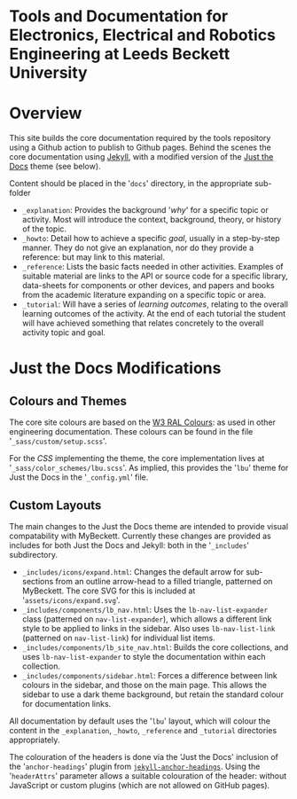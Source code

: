 # Tools and Documentation for Electronics, Electrical and Robotics Engineering at Leeds Beckett University 

# Overview

This site builds the core documentation required by the tools repository using a Github action to publish to Github pages. Behind the scenes the core documentation using [Jekyll](https://jekyllrb.com), with a modified version of the [Just the Docs](https://github.com/just-the-docs/just-the-docs) theme (see below). 

Content should be placed in the '`docs`' directory, in the appropriate sub-folder

* `_explanation`: Provides the background '_why_' for a specific topic or activity. Most will introduce the context, background, theory, or history of the topic.
* `_howto`: Detail how to achieve a specific _goal_, usually in a step-by-step manner. They do not give an explanation, nor do they provide a reference: but may link to this material.
* `_reference`: Lists the basic facts needed in other activities. Examples of suitable material are links to the API or source code for a specific library, data-sheets for components or other devices, and papers and books from the academic literature expanding on a specific topic or area.
* `_tutorial`: Will have a series of _learning outcomes_, relating to the overall learning outcomes of the activity. At the end of each tutorial the student will have achieved something that relates concretely to the overall activity topic and goal.

# Just the Docs Modifications

## Colours and Themes

The core site colours are based on the [W3 RAL Colours](https://www.w3schools.com/colors/colors_ral.asp): as used in other engineering documentation. These colours can be found in the file '`_sass/custom/setup.scss`'.

For the _CSS_ implementing the theme, the core implementation lives at '`_sass/color_schemes/lbu.scss`'. As implied, this provides the '`lbu`' theme for Just the Docs in the '`_config.yml`' file.

## Custom Layouts

The main changes to the Just the Docs theme are intended to provide visual compatability with MyBeckett. Currently these changes are provided as includes for both Just the Docs and Jekyll: both in the '`_includes`' subdirectory.

* `_includes/icons/expand.html`: Changes the default arrow for sub-sections from an outline arrow-head to a filled triangle, patterned on MyBeckett. The core SVG for this is included at '`assets/icons/expand.svg`'.
* `_includes/components/lb_nav.html`: Uses the `lb-nav-list-expander` class (patterned on `nav-list-expander`), which allows a different link style to be applied to links in the sidebar. Also uses `lb-nav-list-link` (patterned on `nav-list-link`) for individual list items.
* `_includes/components/lb_site_nav.html`: Builds the core collections, and uses `lb-nav-list-expander` to style the documentation within each collection.
* `_includes/components/sidebar.html`: Forces a difference between link colours in the sidebar, and those on the main page. This allows the sidebar to use a dark theme background, but retain the standard colour for documentation links.

All documentation by default uses the '`lbu`' layout, which will colour the content in the `_explanation`, `_howto`, `_reference` and `_tutorial` directories appropriately. 

The colouration of the headers is done via the 'Just the Docs' inclusion of the '`anchor-headings`' plugin from [`jekyll-anchor-headings`](https://github.com/allejo/jekyll-anchor-headings). Using the '`headerAttrs`' parameter allows a suitable colouration of the header: without JavaScript or custom plugins (which are not allowed on GitHub pages).